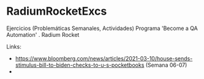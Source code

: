 # RadiumRocketExcs
Ejercicios (Problemáticas Semanales, Actividades) Programa 'Become a QA Automation' . Radium Rocket

Links: 
- https://www.bloomberg.com/news/articles/2021-03-10/house-sends-stimulus-bill-to-biden-checks-to-u-s-pocketbooks (Semana 06-07)
- 
